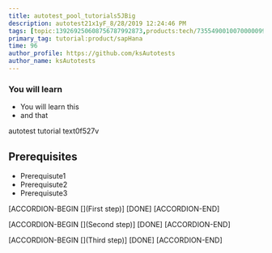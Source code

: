 ```yaml
---
title: autotest_pool_tutorials5JBig
description: autotest21x1yF_8/28/2019 12:24:46 PM
tags: [topic:139269250608756787992873,products:tech/73554900100700000996,tutorial:experience/advanced]
primary_tag: tutorial:product/sapHana
time: 96
author_profile: https://github.com/ksAutotests
author_name: ksAutotests
---
```

### You will learn
- You will learn this
- and that

autotest tutorial text0f527v

## Prerequisites
- Prerequisute1
- Prerequisute2
- Prerequisute3

[ACCORDION-BEGIN [](First step)]
[DONE]
[ACCORDION-END]

[ACCORDION-BEGIN [](Second step)]
[DONE]
[ACCORDION-END]

[ACCORDION-BEGIN [](Third step)]
[DONE]
[ACCORDION-END]

